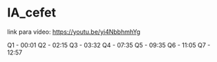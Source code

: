 # IA_cefet

link para vídeo: https://youtu.be/yi4NbbhmhYg

Q1 - 00:01 
Q2 - 02:15
Q3 - 03:32
Q4 - 07:35
Q5 - 09:35
Q6 - 11:05
Q7 - 12:57